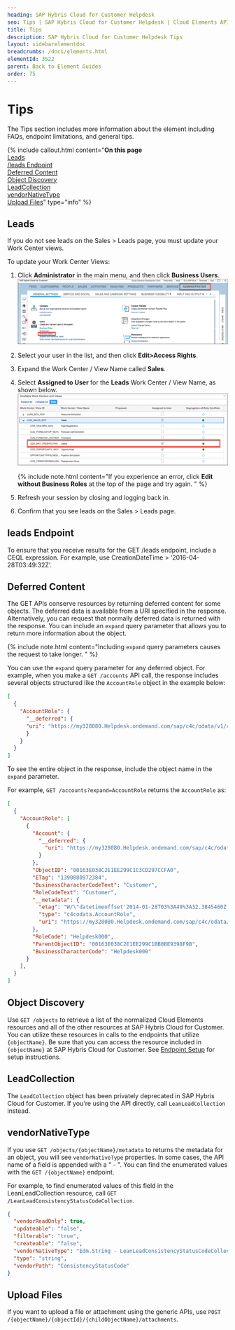 ```yaml
---
heading: SAP Hybris Cloud for Customer Helpdesk
seo: Tips | SAP Hybris Cloud for Customer Helpdesk | Cloud Elements API Docs
title: Tips
description: SAP Hybris Cloud for Customer Helpdesk Tips
layout: sidebarelementdoc
breadcrumbs: /docs/elements.html
elementId: 3522
parent: Back to Element Guides
order: 75
---
```


# Tips

The Tips section includes more information about the element including FAQs, endpoint limitations, and general tips.

{% include callout.html content="<strong>On this page</strong></br><a href=#leads>Leads</a></br><a href=#leads-endpoint>/leads Endpoint</a></br><a href=#deferred-content>Deferred Content</a></br><a href=#object-discovery>Object Discovery</a></br><a href=#leadcollection>LeadCollection</a></br><a href=#vendornativetype>vendorNativeType</a></br><a href=#upload-files>Upload Files</a>" type="info" %}

## Leads

If you do not see leads on the Sales > Leads page, you must update your Work Center views.

To update your Work Center Views:

1. Click **Administrator** in the main menu, and then click **Business Users**.
![Administrator Page](img/admin.png)
2. Select your user in the list, and then click **Edit>Access Rights**.
3. Expand the Work Center / View Name called **Sales**.
4. Select **Assigned to User** for the **Leads**  Work Center / View Name, as shown below.
![Leads Selected](img/leads.png)

    {% include note.html content="If you experience an error, click <strong>Edit without Business Roles</strong> at the top of the page and try again. " %}

6. Refresh your session by closing and logging back in.
7. Confirm that you see leads on the Sales > Leads page.

## leads Endpoint

To ensure that you receive results for the GET /leads endpoint, include a CEQL expression. For example, use CreationDateTime > ‘2016-04-28T03:49:32Z’.

## Deferred Content

The GET APIs conserve resources by returning deferred content for some objects. The deferred data is available from a URI specified in the response. Alternatively, you can request that normally deferred data is returned with the response. You can include an `expand` query parameter that allows you to return more information about the object.

{% include note.html content="Including <code>expand</code> query parameters causes the request to take longer. " %}

You can use the `expand` query parameter for any deferred object. For example, when you make a `GET /accounts` API call, the response includes several objects structured like the `AccountRole` object in the example below:

```json
[
  {
    "AccountRole": {
      "__deferred": {
      "uri": "https://my328080.Helpdesk.ondemand.com/sap/c4c/odata/v1/c4codata/AccountCollection('00163E038C2E1EE299C1BB0BE9398F9B')/AccountRole"
      }
    }
  }
]
```
To see the entire object in the response, include the object name in the `expand` parameter.

For example, `GET /accounts?expand=AccountRole` returns the `AccountRole` as:

```json
[
  {
    "AccountRole": [
      {
        "Account": {
          "__deferred": {
            "uri": "https://my328080.Helpdesk.ondemand.com/sap/c4c/odata/v1/c4codata/AccountRoleCollection('00163E038C2E1EE299C1C3CD297CCFA0')/Account"
          }
        },
        "ObjectID": "00163E038C2E1EE299C1C3CD297CCFA0",
        "ETag": "1390880972384",
        "BusinessCharacterCodeText": "Customer",
        "RoleCodeText": "Customer",
        "__metadata": {
          "etag": "W/\"datetimeoffset'2014-01-28T03%3A49%3A32.3845460Z'\"",
          "type": "c4codata.AccountRole",
          "uri": "https://my328080.Helpdesk.ondemand.com/sap/c4c/odata/v1/c4codata/AccountRoleCollection('00163E038C2E1EE299C1C3CD297CCFA0')"
        },
        "RoleCode": "Helpdesk000",
        "ParentObjectID": "00163E038C2E1EE299C1BB0BE9398F9B",
        "BusinessCharacterCode": "Helpdesk000"
      }
    ],
  }
]
```

## Object Discovery

Use `GET /objects` to retrieve a list of the normalized Cloud Elements resources and all of the other resources at SAP Hybris Cloud for Customer. You can utilize these resources in calls to the endpoints that utilize `{objectName}`. Be sure that you can access the resource included in `{objectName}` at SAP Hybris Cloud for Customer. See [Endpoint Setup](endpoint-setup.html) for setup instructions.

## LeadCollection

The `LeadCollection` object has been privately deprecated in SAP Hybris Cloud for Customer. If you're using the API directly, call `LeanLeadCollection` instead.

## vendorNativeType

If you use `GET /objects/{objectName}/metadata` to returns the metadata for an object, you will see `vendorNativeType` properties. In some cases, the API name of a field is appended with a " - ". You can find the enumerated values with the `GET /{objectName}` endpoint.

For example, to find enumerated values of this field in the LeanLeadCollection resource, call `GET /LeanLeadConsistencyStatusCodeCollection`.

```json
{
  "vendorReadOnly": true,
  "updateable": "false",
  "filterable": "true",
  "createable": "false",
  "vendorNativeType": "Edm.String - LeanLeadConsistencyStatusCodeCollection",
  "type": "string",
  "vendorPath": "ConsistencyStatusCode"
}
```

## Upload Files

If you want to upload a file or attachment using the generic APIs, use `POST /{objectName}/{objectId}/{childObjectName}/attachments`.
